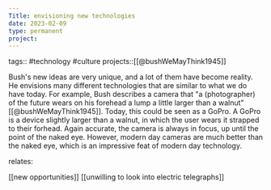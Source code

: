 ```yaml
---
Title: envisioning new technologies
date: 2023-02-09
type: permanent
project:
---
```


tags::  #technology #culture 
projects::[[@bushWeMayThink1945]]

Bush's new ideas are very unique, and a lot of them have become reality. He envisions many different technologies that are similar to what we do have today. For example, Bush describes a camera that "a (photographer) of the future wears on his forehead a lump a little larger than a walnut" [[@bushWeMayThink1945]]. Today, this could be seen as a GoPro. A GoPro is a device slightly larger than a walnut, in which the user wears it strapped to their forhead. Again accurate, the camera is always in focus, up until the point of the naked eye. However, modern day cameras are much better than the naked eye, which is an impressive feat of modern day technology. 

relates: 

[[new opportunities]]
[[unwilling to look into electric telegraphs]]
